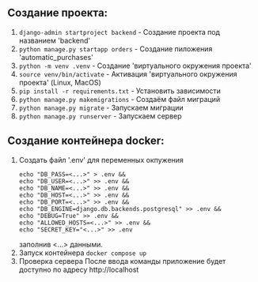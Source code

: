 
## Cоздание проекта:

1. ```django-admin startproject backend``` - Создание проекта под названием 'backend' 
2. ```python manage.py startapp orders``` - Создание пиложения 'automatic_purchases' 
3. ```python -m venv .venv``` - Создание 'виртуального окружения проекта'
4. ```source venv/bin/activate``` - Активация 'виртуального окружения проекта' (Linux, MacOS)
5. ```pip install -r requirements.txt``` - Установить зависимости 
6. ```python manage.py makemigrations``` - Создаём файл миграций 
7. ```python manage.py migrate``` - Запускаем миграции 
8. ```python manage.py runserver``` - Запускаем сервер
 
## Создание контейнера docker:

1. Создать файл '.env' для переменных окпужения
   ```
   echo "DB_PASS=<...>" > .env && 
   echo "DB_USER=<...>" >> .env &&
   echo "DB_NAME=<...>" >> .env &&
   echo "DB_HOST=<...>" >> .env &&
   echo "DB_PORT=<...>" >> .env &&
   echo "DB_ENGINE=django.db.backends.postgresql" >> .env &&
   echo "DEBUG=True" >> .env &&
   echo "ALLOWED_HOSTS=<...>" >> .env &&
   echo "SECRET_KEY="<...>" >> .env
   ```
    заполнив <...> данными.
2. Запуск контейнера 
   ```docker compose up```
3. Проверка сервера 
   После ввода команды приложение будет доступно по адресу http://localhost
